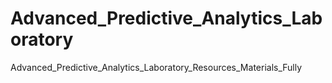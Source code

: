 # Advanced_Predictive_Analytics_Laboratory
Advanced_Predictive_Analytics_Laboratory_Resources_Materials_Fully
